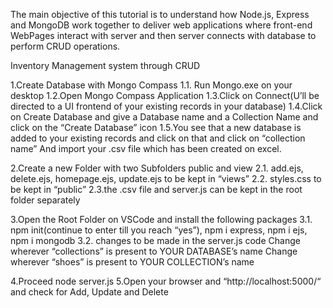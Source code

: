The main objective of this tutorial is to understand how Node.js, Express and MongoDB work together to deliver web applications where front-end WebPages interact with server and then server connects with database to perform CRUD operations. 

Inventory Management system through CRUD

1.Create Database with Mongo Compass
  1.1. Run Mongo.exe on your desktop
  1.2.Open Mongo Compass Application
  1.3.Click on Connect(U’ll be directed to a UI frontend of your existing records in your database)
  1.4.Click on Create Database and give a Database name and a Collection Name and click on the “Create Database” icon
  1.5.You see that a new database is added to your existing records and click on that and click on “collection name”
And import your .csv file which has been created on excel.
 
2.Create a new Folder with two Subfolders public and view 
 2.1. add.ejs, delete.ejs, homepage.ejs, update.ejs to be kept in “views”
 2.2. styles.css to be kept in “public”
 2.3.the .csv file and server.js can be kept in the root folder separately 

3.Open the Root Folder on VSCode and install the following packages
 3.1. npm init(continue to enter till you reach “yes”), npm i express,  npm i ejs, npm i mongodb
 3.2. changes to be made in the server.js code 
    Change wherever “collections” is present to YOUR DATABASE’s name
    Change wherever “shoes” is present to YOUR COLLECTION’s name

4.Proceed node server.js
5.Open your browser and “http://localhost:5000/“ and check for Add, Update and Delete
